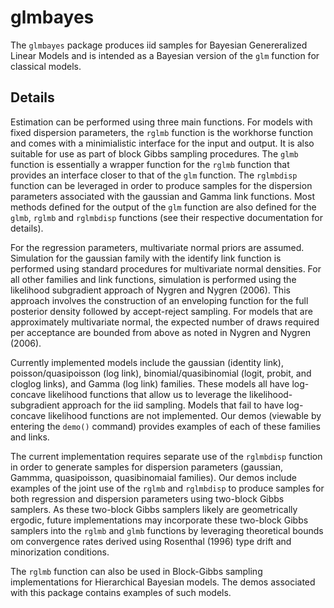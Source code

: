 # glmbayes

The `glmbayes` package produces iid samples for Bayesian Genereralized Linear Models and is intended as a Bayesian version of the `glm` function for classical models.

##  Details

 Estimation can be performed using three main functions. For models with fixed dispersion parameters, the `rglmb` function is the workhorse function and comes with a minimialistic interface for the input and output. It is also suitable for use as part of block Gibbs sampling procedures. The `glmb` function is essentially a wrapper function for the `rglmb` function that provides an interface closer to that of the `glm` function. The `rglmbdisp` function can be leveraged in order to produce samples for the dispersion parameters associated with the gaussian and Gamma link functions. Most methods defined for the output of the `glm` function are also defined for the `glmb`, `rglmb` and `rglmbdisp` functions (see their respective documentation for details).

For the regression parameters, multivariate normal priors are assumed. Simulation for the gaussian family with the identify link function is performed using standard procedures for multivariate normal densities. For all other families and link functions, simulation is performed using the likelihood subgradient approach of Nygren and Nygren (2006). This approach involves the construction of an enveloping function for the full posterior density followed by accept-reject sampling. For models that are approximately multivariate normal, the expected number of draws required per acceptance are bounded from above as noted in Nygren and Nygren (2006).

Currently implemented models include the gaussian (identity link), poisson/quasipoisson (log link), binomial/quasibinomial (logit, probit, and cloglog links), and Gamma (log link) families. These models all have log-concave likelihood functions that allow us to leverage the likelihood-subgradient approach for the iid sampling. Models that fail to have log-concave likelihood functions are not implemented. Our demos (viewable by entering the `demo()` command) provides examples of each of these families and links.

The current implementation requires separate use of the `rglmbdisp` function in order to generate samples for dispersion parameters (gaussian, Gammma, quasipoisson, quasibinomaial families). Our demos include examples of the joint use of the `rglmb` and `rglmbdisp` to produce samples for both regression and dispersion parameters using two-block Gibbs samplers. As these two-block Gibbs samplers likely are geometrically ergodic, future implementations may incorporate these two-block Gibbs samplers into the `rglmb` and `glmb` functions by leveraging theoretical bounds om convergence rates derived using Rosenthal (1996) type drift and minorization conditions.

The `rglmb` function can also be used in Block-Gibbs sampling implementations for Hierarchical Bayesian models. The demos associated with this package contains examples of such models.

